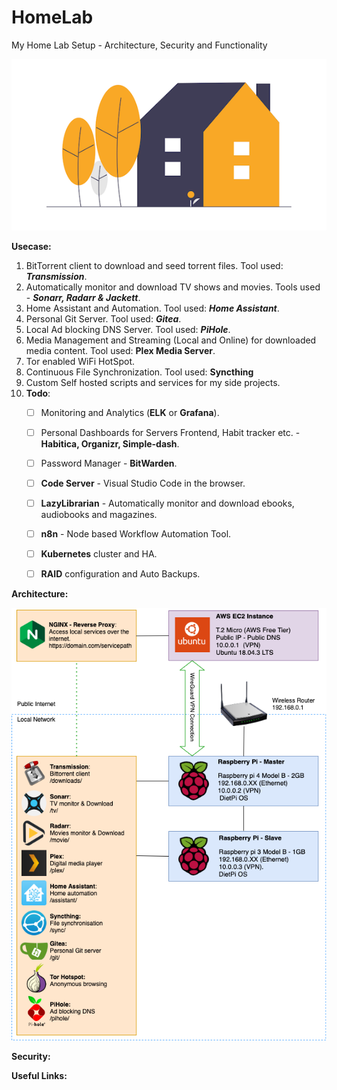 # HomeLab
My Home Lab Setup - Architecture, Security and Functionality 

![HomeLab-Logo](images/logo.png)

**Usecase:**
1. BitTorrent client to download and seed torrent files. Tool used: ***Transmission***.
2. Automatically monitor and download TV shows and movies. Tools used - ***Sonarr, Radarr & Jackett***.
3. Home Assistant and Automation. Tool used: ***Home Assistant***.
4. Personal Git Server. Tool used: ***Gitea***.
5. Local Ad blocking DNS Server. Tool used: ***PiHole***.
6. Media Management and Streaming (Local and Online) for downloaded media content. Tool used: **Plex Media Server**.
7. Tor enabled WiFi HotSpot.
8. Continuous File Synchronization. Tool used: **Syncthing** 
9. Custom Self hosted scripts and services for my side projects.
10. **Todo**: 
    - [ ] Monitoring and Analytics (**ELK** or **Grafana**).
    - [ ] Personal Dashboards for Servers Frontend, Habit tracker etc. - **Habitica, Organizr, Simple-dash**.
    - [ ] Password Manager - **BitWarden**.
    - [ ] **Code Server** - Visual Studio Code in the browser.
    - [ ] **LazyLibrarian** - Automatically monitor and download ebooks, audiobooks and magazines.
    - [ ] **n8n** - Node based Workflow Automation Tool.
    - [ ] **Kubernetes** cluster and HA.
    - [ ] **RAID** configuration and Auto Backups.
 

**Architecture:** 

![Architecture](images/Architecture.png)

**Security:**

**Useful Links:**
